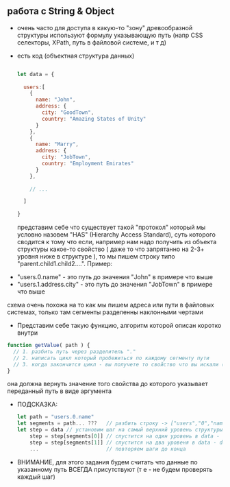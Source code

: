 ## работа с String & Object

* очень часто для доступа в какую-то "зону" древообразной структуры используют формулу указывающую путь (напр CSS селекторы, XPath, путь в файловой системе, и т д)

* есть код (объектная структура данных)

  ```js
  
  let data = {
    
    users:[
      {
        name: "John",
        address: {
          city: "GoodTown",
          country: "Amazing States of Unity"
        }
      },
      {
        name: "Marry",
        address: {
          city: "JobTown",
          country: "Employment Emirates"
        }
      },
      
      // ...

    ]
    
  }
  
  ```
  представим себе что существует такой "протокол" который мы условно назовем "HAS" (Hierarchy Access Standard), суть которого сводится к тому что если, например нам надо получить из объекта структуры какое-то свойство ( даже то что запрятанно на 2-3+ уровня ниже в структуре ), то мы пишем строку типо "parent.child1.child2....".
Пример:
 - "users.0.name" - это путь до значения "John" в примере что выше
 - "users.1.address.city" - это путь до значения "JobTown" в примере что выше

 схема очень похожа на то как мы пишем адреса или пути в файловых системах, только там сегменты разделенны наклонными чертами
 
 * Представим себе такую функцию, алгоритм которой описан коротко внутри
  ```js
  function getValue( path ) {
    // 1. разбить путь через разделитель "."
    // 2. написать цикл который пробежиться по каждому сегменту пути
    // 3. когда закончится цикл - вы получете то свойство что вы искали (если оно есть)
  }
  ```
  она должна вернуть значение того свойства до которого указывает переданный путь в виде аргумента
  
 * ПОДСКАЗКА:
    ```js
    let path = "users.0.name"
    let segments = path... ???   // разбить строку -> ["users","0","name"]
    let step = data // установим шаг на самый верхний уровень структуры
        step = step[segments[0]] // спустится на один уровень в data - data["users"]
        step = step[segments[1]] // спустится на два уровеня в data - data["users"]["0"]
        ...                      // повторяем шаги до конца

    ```
 * ВНИМАНИЕ, для этого задания будем считать что данные по указанному путь ВСЕГДА присутствуют (т е - не будем проверять каждый шаг)   
  
